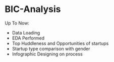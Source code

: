 # BIC-Analysis
Up To Now:
- Data Loading 
- EDA Performed
- Top Huddleness and Opportunities of startups
- Startup type comparison with gender
- Infographic Designing on process
